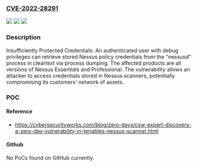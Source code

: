 ### [CVE-2022-28291](https://cve.mitre.org/cgi-bin/cvename.cgi?name=CVE-2022-28291)
![](https://img.shields.io/static/v1?label=Product&message=Nessus%20Professional%20&color=blue)
![](https://img.shields.io/static/v1?label=Version&message=Version%2010.1.1%20&color=brightgreen)
![](https://img.shields.io/static/v1?label=Vulnerability&message=CWE-522&color=brightgreen)

### Description

Insufficiently Protected Credentials: An authenticated user with debug privileges can retrieve stored Nessus policy credentials from the “nessusd” process in cleartext via process dumping. The affected products are all versions of Nessus Essentials and Professional. The vulnerability allows an attacker to access credentials stored in Nessus scanners, potentially compromising its customers’ network of assets.

### POC

#### Reference
- https://cybersecurityworks.com/blog/zero-days/csw-expert-discovers-a-zero-day-vulnerability-in-tenables-nessus-scanner.html

#### Github
No PoCs found on GitHub currently.

